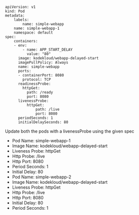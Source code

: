 ```
apiVersion: v1 
kind: Pod 
metadata: 
	labels: 
		name: simple-webapp 
	name: simple-webapp-1 
	namespace: default 
spec: 
	containers: 
	- env: 
		- name: APP_START_DELAY 
		  value: "80" 
	  image: kodekloud/webapp-delayed-start 
	  imagePullPolicy: Always 
	  name: simple-webapp 
	  ports: 
	  - containerPort: 8080 
	    protocol: TCP 
	  readinessProbe: 
		httpGet: 
		  path: /ready 
		  port: 8080 
	  livenessProbe: 
		  httpGet: 
			  path: /live 
			  port: 8080 
	  periodSeconds: 1 
	  initialDelaySeconds: 80
```
Update both the pods with a livenessProbe using the given spec

-   Pod Name: simple-webapp-1
-   Image Name: kodekloud/webapp-delayed-start
-   Liveness Probe: httpGet
-   Http Probe: /live
-   Http Port: 8080
-   Period Seconds: 1
-   Initial Delay: 80
-   Pod Name: simple-webapp-2
-   Image Name: kodekloud/webapp-delayed-start
-   Liveness Probe: httpGet
-   Http Probe: /live
-   Http Port: 8080 
-   Initial Delay: 80
-   Period Seconds: 1